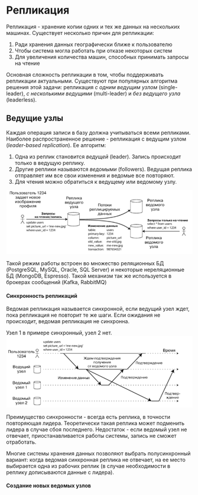 # Репликация
Репликация - хранение копии одних и тех же данных на нескольких машинах. Существует несколько причин для репликации:
1) Ради хранения данных географически ближе к пользователю
2) Чтобы система могла работать при отказе некоторых систем
3) Для увеличения количества машин, способных принимать запросы на чтение

Основная сложность репликации в том, чтобы поддерживать репликации актуальными. Существуют при популярных алгоритма 
решения этой задачи: репликация _с одним ведущим узлом_ (single-leader), _с несколькими ведущими_ (multi-leader) и 
_без ведущего узла_ (leaderless). 

## Ведущие узлы
Каждая операция записи в базу должна учитываться всеми репликами. Наиболее распространенное решение - репликация с
ведущим узлом (_leader-based replication_). Ее алгоритм:

1) Одна из реплик становится _ведущей_ (leader). Запись происходит только в ведущую реплику.
2) Другие реплики называются _ведомыми_ (followers). Ведущая реплика отправляет им все свои изменения и ведомые все 
повторяют.
3) Для чтения можно обратиться к ведущему или ведомому узлу.

![img.png](../../../../img/highload/leader_replica.png)

Такой режим работы встроен во множество реляционных БД (PostgreSQL, MySQL, Oracle, SQL Server) и некоторые 
нереляционные БД (MongoDB, Espresso). Такой механизм так же используется в брокерах сообщений (Kafka, RabbitMQ)

#### Синхронность репликаций
Ведомая репликация называется синхронной, если ведущий узел ждет, пока репликация не повторит те же шаги. Если ожидания 
не происходит, ведомая репликация не синхронна.

Узел 1 в примере синхронный, узел 2 нет.  
![img.png](../../../../img/highload/sync_replicas.png)

Преимущество синхронности - всегда есть реплика, в точности повторяющая лидера. Теоретически такая реплика может 
подменить лидера в случае сбоя последнего. Недостаток - если ведомый узел не отвечает, приостанавливается работы 
системы, запись не сможет отработать.

Многие системы хранения данных позволяют выбрать полусинхронный вариант: когда ведомая синхронная реплика не отвечает,
на ее место выбирается одна из рабочих реплик (в случае необходимости в реплику дописываются данные с лидера).

#### Создание новых ведомых узлов
